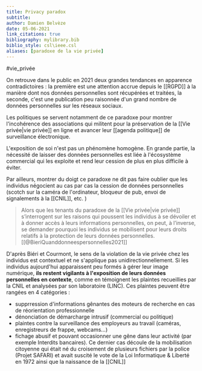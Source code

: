 ```yaml
---
title: Privacy paradox
subtitle:
author: Damien Belvèze
date: 05-06-2021
link_citations: true
bibliography: mylibrary.bib
biblio_style: csl\ieee.csl
aliases: [paradoxe de la vie privée]
---
```

#vie_privée 

On retrouve dans le public en 2021 deux grandes tendances en apparence contradictoires : la première est une attention accrue depuis le [[RGPD]] à la manière dont nos données personnelles sont récupérées et traitées, la seconde, c'est une publication peu raisonnée d'un grand nombre de données personnelles sur les réseaux sociaux. 

Les politiques se servent notamment de ce paradoxe pour montrer l'incohérence des associations qui militent pour la préservation de la [[Vie privée|vie privée]] en ligne et avancer leur [[agenda politique]] de surveillance électronique. 

L'exposition de soi n'est pas un phénomène homogène. En grande partie, la nécessité de laisser des données personnelles est liée à l'écosystème commercial qui les exploite et rend leur cession de plus en plus difficile à éviter. 

Par ailleurs, montrer du doigt ce paradoxe ne dit pas faire oublier que les individus négocient au cas par cas la cession de données personnelles (scotch sur la caméra de l'ordinateur, bloqueur de pub, envoi de signalements à la [[CNIL]], etc. )

>Alors que les tenants du paradoxe de la [[Vie privée|vie privée]] s’interrogent sur les raisons qui poussent les individus à se dévoiler et à donner accès à leurs informations personnelles, on peut, à l’inverse, se demander pourquoi les individus se mobilisent pour leurs droits relatifs à la protection de leurs données personnelles. [[@BieriQuanddonneespersonnelles2021]]

D'après Biéri et Courmont, le sens de la violation de la vie privée chez les individus est contextuel et ne s'applique pas unidirectionnellement. Si les individus aujourd'hui apparaissent peu formés à gérer leur image numérique, **ils restent vigilants à l'exposition de leurs données personnelles en contexte**, comme en témoignent les plaintes recueillies par la CNIL et analysées par son laboratoire (LINC). Ces plaintes peuvent être rangées en 4 catégories : 

- supprression d'informations gênantes des moteurs de recherche en cas de réorientation professionnelle
- dénonciation de démarcharge intrusif (commercial ou politique)
- plaintes contre la surveillance des employeurs au travail (caméras, enregistreurs de frappe, webcams...)
- fichage abusif et pouvant occasionner une gêne dans leur activité (par exemple Interdits bancaires). Ce dernier cas découle de la mobilisation citoyenne qui était né du croisement de plusieurs fichiers par la police (Projet SAFARI) et avait suscité le vote de la Loi Informatique & Liberté en 1972 ainsi que la naissance de la [[CNIL]]







